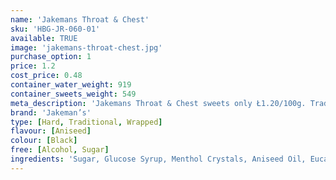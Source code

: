 ```yaml
---
name: 'Jakemans Throat & Chest'
sku: 'HBG-JR-060-01'
available: TRUE
image: 'jakemans-throat-chest.jpg'
purchase_option: 1
price: 1.2
cost_price: 0.48
container_water_weight: 919
container_sweets_weight: 549
meta_description: 'Jakemans Throat & Chest sweets only Ł1.20/100g. Traditional sweets and more at Humbugs Confectionery Store. Specialists in satisfying your sweet tooth!'
brand: 'Jakeman’s'
type: [Hard, Traditional, Wrapped]
flavour: [Aniseed]
colour: [Black]
free: [Alcohol, Sugar]
ingredients: 'Sugar, Glucose Syrup, Menthol Crystals, Aniseed Oil, Eucalyptus Oil, Colour: Vegetable Carbon, Natural Flavouring'
---
```


